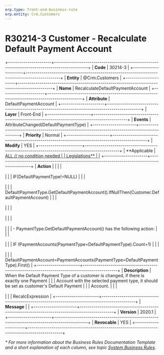 ```yaml
---
erp.type: front-end-business-rule
erp.entity: Crm.Customers
---
```


# R30214-3 Customer - Recalculate Default Payment Account
+----------------------+-----------------------------------------------------------------------------------------------+
| **Code**             | 30214-3                                                                                       |
+----------------------+-----------------------------------------------------------------------------------------------+
| **Entity**           | @Crm.Customers                                                                                |
+----------------------+-----------------------------------------------------------------------------------------------+
| **Name**             | RecalculateDefaultPaymentAccount                                                              |
+----------------------+-----------------------------------------------------------------------------------------------+
| **Attribute**        | DefaultPaymentAccount                                                                         |
+----------------------+-----------------------------------------------------------------------------------------------+
| **Layer**            | Front-End                                                                                     |
+----------------------+-----------------------------------------------------------------------------------------------+
| **Events**           | AttributeChanged(DefaultPaymentType)                                                          |
+----------------------+-----------------------------------------------------------------------------------------------+
| **Priority**         | Normal                                                                                        |
+----------------------+-----------------------------------------------------------------------------------------------+
| **Modify**           | YES                                                                                           |
+----------------------+-----------------------------------------------------------------------------------------------+
| **Applicable         | [ALL // no condition needed                                                                   |
| Legislations**       | ](xref:applicable-legislations)                                                               |
+----------------------+-----------------------------------------------------------------------------------------------+
| **Action**           |                                                                                               |
|                      | <br/><br/>                                                                                    |
|                      | IF(DefaultPaymentType!=NULL)                                                                  |
|                      | <br/><br/>                                                                                    |
|                      | DefaultPaymentType.GetDefaultPaymentAccount().IfNullThen(Customer.DefaultPaymentAccount)      |
|                      | <br/><br/>                                                                                    |
|                      | <br/><br/>                                                                                    |
|                      | <br/><br/>                                                                                    |
|                      | -   PaymentType.GetDefaultPaymentAccount() has the following action:                          |
|                      | <br/><br/>                                                                                    |
|                      | IF (PaymentAccounts(PaymentType=DefaultPaymentType).Count=1)                                  |
|                      | <br/><br/>                                                                                    |
|                      | DefaultPaymentAccount=PaymentAccounts(PaymentType=DefaultPaymentType).First()                 |
+----------------------+-----------------------------------------------------------------------------------------------+
| **Description**      | When the Default Payment Type of a customer is changed, if there is exactly one Payment       |
|                      | Account with the selected payment type, it should be set as customer\'s Default Payment       |
|                      | Account.                                                                                      |
|                      | <br/><br/>                                                                                    |
|                      | RecalcExpression                                                                              |
+----------------------+-----------------------------------------------------------------------------------------------+
| **Message**          |                                                                                               |
+----------------------+-----------------------------------------------------------------------------------------------+
| **Version**          | 2020.1                                                                                        |
+----------------------+-----------------------------------------------------------------------------------------------+
| **Revocable**        | YES                                                                                           |
+----------------------+-----------------------------------------------------------------------------------------------+

*\* For more information about the Business Rules Documentation Template and a short explanation of each column, see
topic [System Business Rules](../templates/template-description-system-business-rules.md).*
